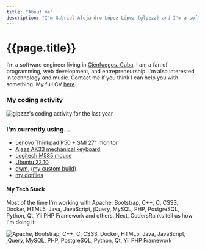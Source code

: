 ```yaml
---
title: "About me"
description: "I'm Gabriel Alejandro López López (glpzzz) and I'm a software engineer. Working at @daxslab and always looking for new business opportunities. Bootstrap, C++, C, CSS3, Docker, HTML5, Java, JavaScript, jQuery, MySQL, PHP, PostgreSQL, Python, Qt, Yii PHP Framework and more. Let me know if I can help you!"
---
```


# {{page.title}}

I’m a software engineer living in [Cienfuegos, Cuba](https://www.openstreetmap.org/node/259846360). I am a fan of
programming, web development, and entrepreneurship. I’m also interested in technology and music. Contact me if you think
I can help you with something. My full CV [here](cv).

<div style="clear: both"></div>

### My coding activity

![glpzzz's coding activity for the last year](https://cr-ss-service.azurewebsites.net/api/ScreenShot?widget=activity&username=glpzzz&labels=true&branding=false)

<h3 id="using">I'm currently using...</h3>

* [Lenovo Thinkpad P50](https://www.lenovo.com/us/en/p/laptops/thinkpad/thinkpadp/thinkpad-p50/22tp2wpwp50) + SMI 27"
  monitor
* [Ajazz AK33 mechanical keyboard](http://www.a-jazz.com/en/h-pd-63.html)
* [Logitech M585 mouse](https://www.logitech.com/en-us/products/mice/m585-wireless-mouse.910-005108.html)
* [Ubuntu 22.10](https://www.ubuntu.com)
* [dwm](https://dwm.suckless.org), ([my custom build](https://github.com/glpzzz/dwm))
* [my dotfiles](https://github.com/glpzzz/dotfiles)

#### My Tech Stack

Most of the time I'm working with Apache, Bootstrap, C++, C, CSS3, Docker, HTML5, Java, JavaScript, jQuery, MySQL, PHP,
PostgreSQL, Python, Qt, Yii PHP Framework and others. Next, CodersRanks tell us how I'm doing it:

![Apache, Bootstrap, C++, C, CSS3, Docker, HTML5, Java, JavaScript, jQuery, MySQL, PHP, PostgreSQL, Python, Qt, Yii PHP Framework](https://cr-skills-chart-widget.azurewebsites.net/api/api?username=glpzzz&branding=false)


